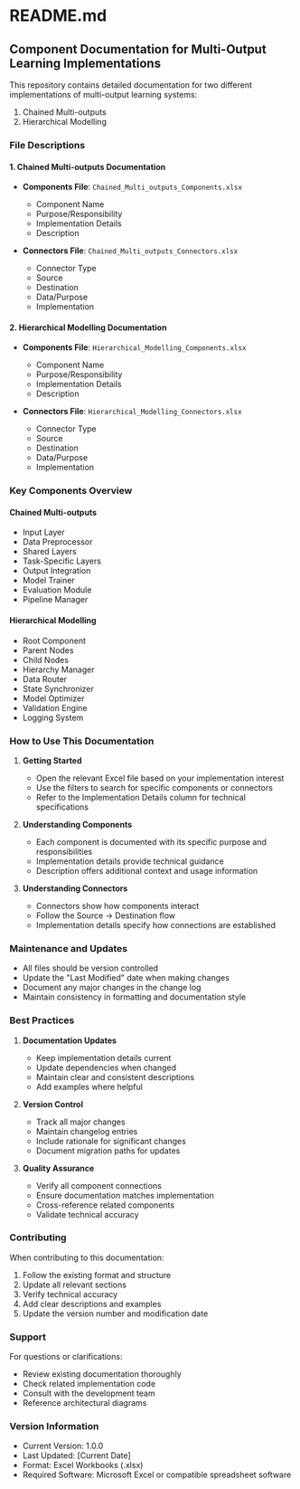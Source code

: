 # README.md

## Component Documentation for Multi-Output Learning Implementations

This repository contains detailed documentation for two different implementations of multi-output learning systems:
1. Chained Multi-outputs
2. Hierarchical Modelling

### File Descriptions

#### 1. Chained Multi-outputs Documentation
- **Components File**: `Chained_Multi_outputs_Components.xlsx`
  - Component Name
  - Purpose/Responsibility
  - Implementation Details
  - Description

- **Connectors File**: `Chained_Multi_outputs_Connectors.xlsx`
  - Connector Type
  - Source
  - Destination
  - Data/Purpose
  - Implementation

#### 2. Hierarchical Modelling Documentation
- **Components File**: `Hierarchical_Modelling_Components.xlsx`
  - Component Name
  - Purpose/Responsibility
  - Implementation Details
  - Description

- **Connectors File**: `Hierarchical_Modelling_Connectors.xlsx`
  - Connector Type
  - Source
  - Destination
  - Data/Purpose
  - Implementation

### Key Components Overview

#### Chained Multi-outputs
- Input Layer
- Data Preprocessor
- Shared Layers
- Task-Specific Layers
- Output Integration
- Model Trainer
- Evaluation Module
- Pipeline Manager

#### Hierarchical Modelling
- Root Component
- Parent Nodes
- Child Nodes
- Hierarchy Manager
- Data Router
- State Synchronizer
- Model Optimizer
- Validation Engine
- Logging System

### How to Use This Documentation

1. **Getting Started**
   - Open the relevant Excel file based on your implementation interest
   - Use the filters to search for specific components or connectors
   - Refer to the Implementation Details column for technical specifications

2. **Understanding Components**
   - Each component is documented with its specific purpose and responsibilities
   - Implementation details provide technical guidance
   - Description offers additional context and usage information

3. **Understanding Connectors**
   - Connectors show how components interact
   - Follow the Source → Destination flow
   - Implementation details specify how connections are established

### Maintenance and Updates

- All files should be version controlled
- Update the "Last Modified" date when making changes
- Document any major changes in the change log
- Maintain consistency in formatting and documentation style

### Best Practices

1. **Documentation Updates**
   - Keep implementation details current
   - Update dependencies when changed
   - Maintain clear and consistent descriptions
   - Add examples where helpful

2. **Version Control**
   - Track all major changes
   - Maintain changelog entries
   - Include rationale for significant changes
   - Document migration paths for updates

3. **Quality Assurance**
   - Verify all component connections
   - Ensure documentation matches implementation
   - Cross-reference related components
   - Validate technical accuracy

### Contributing

When contributing to this documentation:
1. Follow the existing format and structure
2. Update all relevant sections
3. Verify technical accuracy
4. Add clear descriptions and examples
5. Update the version number and modification date

### Support

For questions or clarifications:
- Review existing documentation thoroughly
- Check related implementation code
- Consult with the development team
- Reference architectural diagrams

### Version Information

- Current Version: 1.0.0
- Last Updated: [Current Date]
- Format: Excel Workbooks (.xlsx)
- Required Software: Microsoft Excel or compatible spreadsheet software


